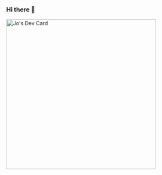 ### Hi there 👋

<!--
**JoanaTrashlieva/JoanaTrashlieva** is a ✨ _special_ ✨ repository because its `README.md` (this file) appears on your GitHub profile.

Here are some ideas to get you started:

- 🔭 I’m currently working on ...
- 🌱 I’m currently learning ...
- 👯 I’m looking to collaborate on ...
- 🤔 I’m looking for help with ...
- 💬 Ask me about ...
- 📫 How to reach me: ...
- 😄 Pronouns: ...
- ⚡ Fun fact: ...
-->

<a href="https://app.daily.dev/JoTrash"><img src="https://github.com/JoanaTrashlieva/JoanaTrashlieva/devcard.svg" width="400" alt="Jo's Dev Card"/></a>

